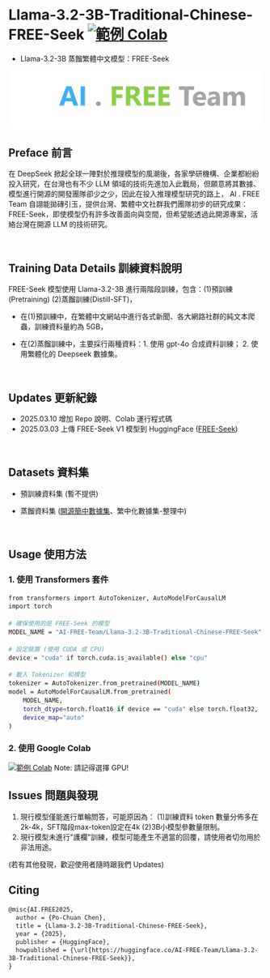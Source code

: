 # Llama-3.2-3B-Traditional-Chinese-FREE-Seek <a href="https://colab.research.google.com/github/AI-FREE-Team/FREE-Seek/blob/main/FREE_Seek_usage%20example.ipynb"><img src="https://img.shields.io/badge/%E5%AF%A6%E4%BD%9C-Colab-yellow.svg?style=popout-square" alt="範例 Colab"></a>
 - Llama-3.2-3B 蒸餾繁體中文模型：FREE-Seek

![人工智慧 - 自由團隊](https://raw.githubusercontent.com/chenkenanalytic/img/master/af/aifreeteam.png)

## Preface 前言

在 DeepSeek 掀起全球一陣對於推理模型的風潮後，各家學研機構、企業都紛紛投入研究，在台灣也有不少 LLM 領域的技術先進加入此戰局，但願意將其數據、模型進行開源的開發團隊卻少之少，因此在投入推理模型研究的路上， AI . FREE Team 自詡能拋磚引玉，提供台灣、繁體中文社群我們團隊初步的研究成果：FREE-Seek，即使模型仍有許多改善面向與空間，但希望能透過此開源專案，活絡台灣在開源 LLM 的技術研究。

<br>

## Training Data Details 訓練資料說明

FREE-Seek 模型使用 Llama-3.2-3B 進行兩階段訓練，包含：(1)預訓練(Pretraining) (2)蒸餾訓練(Distill-SFT)，

 - 在(1)預訓練中，在繁體中文網站中進行各式新聞、各大網路社群的純文本爬蟲，訓練資料量約為 5GB，

 - 在(2)蒸餾訓練中，主要採行兩種資料：1. 使用 gpt-4o 合成資料訓練； 2.  使用繁體化的 Deepseek 數據集。

<br>

## Updates 更新紀錄

 - 2025.03.10 增加 Repo 說明、Colab 運行程式碼
 - 2025.03.03 上傳 FREE-Seek V1 模型到 HuggingFace (<a href='https://huggingface.co/AI-FREE-Team/Llama-3.2-3B-Traditional-Chinese-FREE-Seek'>FREE-Seek</a>)
<br>

## Datasets 資料集

 - 預訓練資料集 (暫不提供)

 - 蒸餾資料集 (<a href='https://huggingface.co/datasets/Congliu/Chinese-DeepSeek-R1-Distill-data-110k'>開源簡中數據集</a>、繁中化數據集-整理中)


<br>

## Usage 使用方法

### 1. 使用 Transformers 套件
``` bash
from transformers import AutoTokenizer, AutoModelForCausalLM
import torch

# 確保使用的是 FREE-Seek 的模型
MODEL_NAME = "AI-FREE-Team/Llama-3.2-3B-Traditional-Chinese-FREE-Seek"

# 設定裝置 (使用 CUDA 或 CPU)
device = "cuda" if torch.cuda.is_available() else "cpu"

# 載入 Tokenizer 和模型
tokenizer = AutoTokenizer.from_pretrained(MODEL_NAME)
model = AutoModelForCausalLM.from_pretrained(
    MODEL_NAME,
    torch_dtype=torch.float16 if device == "cuda" else torch.float32,
    device_map="auto"
)
```

### 2. 使用 Google Colab

<a href="https://colab.research.google.com/github/AI-FREE-Team/FREE-Seek/blob/main/FREE_Seek_usage%20example.ipynb"><img src="https://img.shields.io/badge/%E5%AF%A6%E4%BD%9C-Colab-yellow.svg?style=popout-square" alt="範例 Colab"></a>
Note: 請記得選擇 GPU!
 
## Issues 問題與發現

1. 現行模型僅能進行單輪問答，可能原因為： (1)訓練資料 token 數量分佈多在2k-4k，SFT階段max-token設定在4k (2)3B小模型參數量限制。
2. 現行模型未進行"護欄"訓練，模型可能產生不適當的回覆，請使用者切勿用於非法用途。

(若有其他發現，歡迎使用者隨時跟我們 Updates)


## Citing
```
@misc{AI.FREE2025,
  author = {Po-Chuan Chen},
  title = {Llama-3.2-3B-Traditional-Chinese-FREE-Seek},
  year = {2025},
  publisher = {HuggingFace},
  howpublished = {\url{https://huggingface.co/AI-FREE-Team/Llama-3.2-3B-Traditional-Chinese-FREE-Seek}},
}
```
 
<br> 

